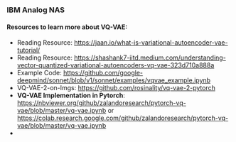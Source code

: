 ### IBM Analog NAS 


#### Resources to learn more about VQ-VAE: 
- Reading Resource: https://jaan.io/what-is-variational-autoencoder-vae-tutorial/
- Reading Resource: https://shashank7-iitd.medium.com/understanding-vector-quantized-variational-autoencoders-vq-vae-323d710a888a
- Example Code: https://github.com/google-deepmind/sonnet/blob/v1/sonnet/examples/vqvae_example.ipynb
- VQ-VAE-2-on-Imgs: https://github.com/rosinality/vq-vae-2-pytorch
- **VQ-VAE Implementation in Pytorch**: https://nbviewer.org/github/zalandoresearch/pytorch-vq-vae/blob/master/vq-vae.ipynb or https://colab.research.google.com/github/zalandoresearch/pytorch-vq-vae/blob/master/vq-vae.ipynb
- 
